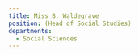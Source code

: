 ```yaml
---
title: Miss B. Waldegrave
position: (Head of Social Studies)
departments:
  - Social Sciences
---
```

